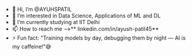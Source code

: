 - 👋 Hi, I’m @AYUHSPATIL
- 👀 I’m interested in Data Science, Applications of ML and DL
- 🌱 I’m currently studying at IIT Delhi
- 📫 How to reach me -->** linkedin.com/in/ayush-patil45**
- ⚡ Fun fact: "Training models by day, debugging them by night — AI is my caffeine!"😅
